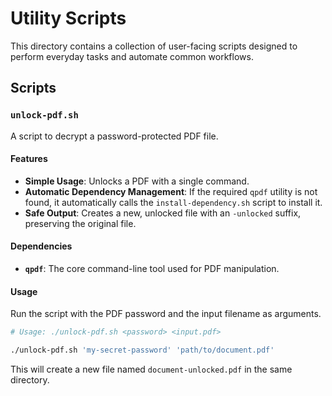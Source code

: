 # Utility Scripts

This directory contains a collection of user-facing scripts designed to perform everyday tasks and automate common workflows.

## Scripts

### `unlock-pdf.sh`

A script to decrypt a password-protected PDF file.

#### Features
-   **Simple Usage**: Unlocks a PDF with a single command.
-   **Automatic Dependency Management**: If the required `qpdf` utility is not found, it automatically calls the `install-dependency.sh` script to install it.
-   **Safe Output**: Creates a new, unlocked file with an `-unlocked` suffix, preserving the original file.

#### Dependencies
-   **`qpdf`**: The core command-line tool used for PDF manipulation.

#### Usage
Run the script with the PDF password and the input filename as arguments.

```bash
# Usage: ./unlock-pdf.sh <password> <input.pdf>

./unlock-pdf.sh 'my-secret-password' 'path/to/document.pdf'
```

This will create a new file named `document-unlocked.pdf` in the same directory.
